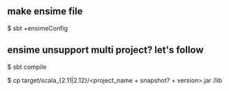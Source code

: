 ## make ensime file
$ sbt +ensimeConfig

## ensime unsupport multi project? let's follow
$ sbt compile

$ cp target/scala_{2.11|2.12}/<project_name + snapshot? + version>.jar <current project>/lib

